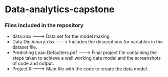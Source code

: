 # Data-analytics-capstone

### Files included in the repository

* data.xlsx ---> Data set for the model making
* Data Dictionary.xlsx ---> Includes the descriptions for variables in the dataset file.
* Predicting Loan Defaulters.pdf ---> Final project file containing the steps taken to achieve a well working data model and the screenshots of code and output.
* Project.R ---> Main file with the code to create the data model.
